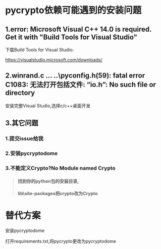 # pycrypto依赖可能遇到的安装问题

## 1.error: Microsoft Visual C++ 14.0 is required. Get it with "Build Tools for Visual Studio"

下载Build Tools for Visual Studio:

https://visualstudio.microsoft.com/downloads/

## 2.winrand.c ... ..\pyconfig.h(59): fatal error C1083: 无法打开包括文件: “io.h”: No such file or directory

安装完整Visual Studio,选择c/c++桌面开发

## 3.其它问题

### 1.提交issue给我

### 2.安装pycryptodome

### 3.不能定义Crypto?No Module named Crypto

> #### 找到你的python包的安装目录,
>
> #### lib\site-packages把crypto改为Crypto

# 替代方案

安装pycryptodome

打开requirements.txt,将pycrypto更改为pycryptodome

